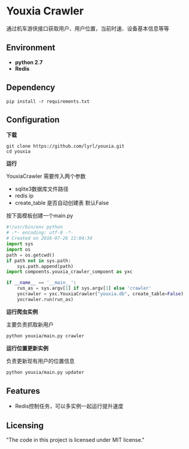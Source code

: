 
# Youxia Crawler 

通过机车游侠接口获取用户、用户位置，当前时速、设备基本信息等等

## Environment ##

- **python 2.7**
- **Redis**

## Dependency

```shell
pip install -r requirements.txt
```

## Configuration

**下载**
```shell
git clone https://github.com/lyrl/youxia.git
cd youxia
```
**运行**

YouxiaCrawler 需要传入两个参数
- sqlite3数据库文件路径
- redis ip
- create_table 是否自动创建表 默认False


按下面模板创建一个main.py

```python
#!/usr/bin/env python
# -*- encoding: utf-8 -*-
# Created on 2016-07-26 11:04:34
import sys
import os
path = os.getcwd()
if path not in sys.path:
    sys.path.append(path)
import compoents.youxia_crawler_compoent as yxc

if __name__ == '__main__':
    run_as = sys.argv[1] if sys.argv[1] else 'crawler'
    yxcrawler = yxc.YouxiaCrawler("youxia.db", create_table=False)
    yxcrawler.run(run_as)
```

**运行爬虫实例**

主要负责抓取新用户

```bash
python youxia/main.py crawler
```

**运行位置更新实例**

负责更新现有用户的位置信息

```bash
python youxia/main.py updater
```



## Features


* Redis控制任务，可以多实例一起运行提升速度



## Licensing

"The code in this project is licensed under MIT license."